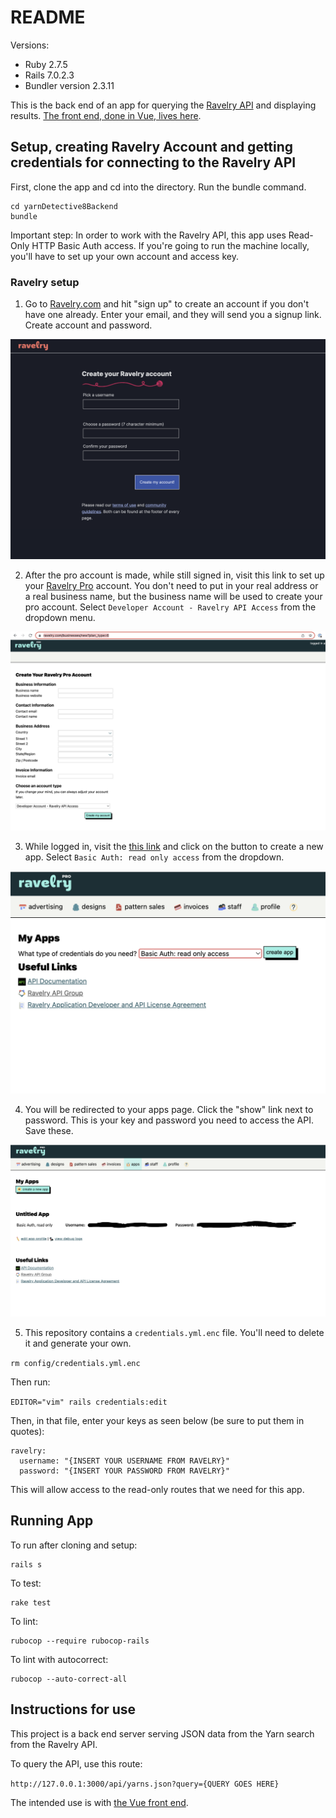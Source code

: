 # README

Versions:

- Ruby 2.7.5
- Rails 7.0.2.3
- Bundler version 2.3.11

This is the back end of an app for querying the [Ravelry API](https://www.ravelry.com/api) and displaying results. [The front end, done in Vue, lives here](https://github.com/graceolivia/yarn-detective-8-front-end).

## Setup, creating Ravelry Account and getting credentials for connecting to the Ravelry API

First, clone the app and cd into the directory. Run the bundle command.
```
cd yarnDetective8Backend
bundle
```

Important step: In order to work with the Ravelry API, this app uses Read-Only HTTP Basic Auth access. If you're going to run the machine locally, you'll have to set up your own account and access key.

### Ravelry setup

1. Go to [Ravelry.com](https://www.ravelry.com/account/login) and hit "sign up" to create an account if you don't have one already. Enter your email, and they will send you a signup link. Create account and password.

![Ravelry Signup Page](assets/1_Ravelry_Signup.png)

2. After the pro account is made, while still signed in, visit this link to set up your [Ravelry Pro](https://www.ravelry.com/businesses/new?plan_type=6) account. You don't need to put in your real address or a real business name, but the business name will be used to create your pro account. Select `Developer Account - Ravelry API Access` from the dropdown menu.

![Pro/Developer Signup Page](assets/2_Sign_Up_For_Pro.png)

3. While logged in, visit the [this link](https://www.ravelry.com/pro/developer) and click on the button to create a new app. Select `Basic Auth: read only access` from the dropdown.

![selecting Auth Type](assets/3_Select_Auth.png)

4. You will be redirected to your apps page. Click the "show" link next to password. This is your key and password you need to access the API. Save these.

![Viewing keys](assets/4_Keys.png)

5. This repository contains a `credentials.yml.enc` file. You'll need to delete it and generate your own.

`rm config/credentials.yml.enc`

Then run:

`EDITOR="vim" rails credentials:edit`

Then, in that file, enter your keys as seen below (be sure to put them in quotes):
```
ravelry:
  username: "{INSERT YOUR USERNAME FROM RAVELRY}"
  password: "{INSERT YOUR PASSWORD FROM RAVELRY}"
```

This will allow access to the read-only routes that we need for this app.

## Running App

To run after cloning and setup:
```
rails s
```

To test:
```
rake test
```


To lint:

```
rubocop --require rubocop-rails
```

To lint with autocorrect:

```
rubocop --auto-correct-all
```

## Instructions for use

This project is a back end server serving JSON data from the Yarn search from the Ravelry API.

To query the API, use this route:

`http://127.0.0.1:3000/api/yarns.json?query={QUERY GOES HERE}`

The intended use is with [the Vue front end](https://github.com/graceolivia/yarn-detective-8-front-end).
